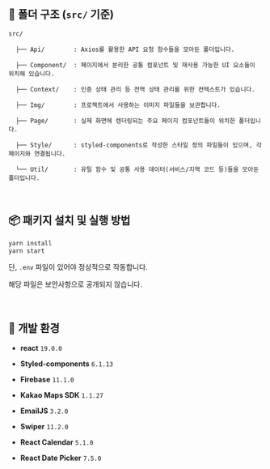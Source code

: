 ## 📁 폴더 구조 (`src/` 기준)

```
src/

  ├── Api/        : Axios를 활용한 API 요청 함수들을 모아둔 폴더입니다.
  
  ├── Component/  : 페이지에서 분리한 공통 컴포넌트 및 재사용 가능한 UI 요소들이 위치해 있습니다.
  
  ├── Context/    : 인증 상태 관리 등 전역 상태 관리를 위한 컨텍스트가 있습니다.
  
  ├── Img/        : 프로젝트에서 사용하는 이미지 파일들을 보관합니다.
  
  ├── Page/       : 실제 화면에 렌더링되는 주요 페이지 컴포넌트들이 위치한 폴더입니다.
  
  ├── Style/      : styled-components로 작성한 스타일 정의 파일들이 있으며, 각 페이지와 연결됩니다.
  
  └── Util/       : 유틸 함수 및 공통 사용 데이터(서비스/지역 코드 등)들을 모아둔 폴더입니다.
```

<br/>

## 📦 패키지 설치 및 실행 방법

```bash
yarn install
yarn start
```

단, `.env` 파일이 있어야 정상적으로 작동합니다.

해당 파일은 보안사항으로 공개되지 않습니다.

<br/>

## 🧱 개발 환경

- **react** `19.0.0`

- **Styled-components** `6.1.13`

- **Firebase** `11.1.0`

- **Kakao Maps SDK** `1.1.27`

- **EmailJS** `3.2.0`  

- **Swiper** `11.2.0`  

- **React Calendar** `5.1.0`  

- **React Date Picker** `7.5.0`